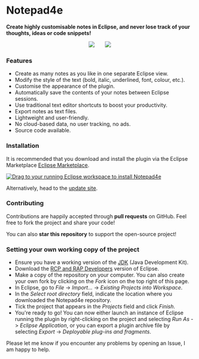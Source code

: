 # Notepad4e

**Create highly customisable notes in Eclipse, and never lose track of your thoughts, ideas or code snippets!**

<p align="center">
<img src ="http://images.jupload.fr/1475921583.png" />
&nbsp;&nbsp;&nbsp;&nbsp;&nbsp;
<img src ="http://images.jupload.fr/1475927146.png" />
</p>

### Features

* Create as many notes as you like in one separate Eclipse view.
* Modify the style of the text (bold, italic, underlined, font, colour, etc.).
* Customise the appearance of the plugin.
* Automatically save the contents of your notes between Eclipse sessions.
* Use traditional text editor shortcuts to boost your productivity.
* Export notes as text files.
* Lightweight and user-friendly.
* No cloud-based data, no user tracking, no ads.
* Source code available.

### Installation

It is recommended that you download and install the plugin via the Eclipse Marketplace [Eclipse Marketplace](https://marketplace.eclipse.org/content/notepad4e). 

<a href="http://marketplace.eclipse.org/marketplace-client-intro?mpc_install=3108021" class="drag" title="Drag to your running Eclipse workspace to install Notepad4e"><img class="img-responsive" src="https://marketplace.eclipse.org/sites/all/themes/solstice/public/images/marketplace/btn-install.png" alt="Drag to your running Eclipse workspace to install Notepad4e" /></a>

Alternatively, head to the [update site](https://pyvesb.github.io/Notepad4e/).

### Contributing

Contributions are happily accepted through **pull requests** on GitHub. Feel free to fork the project and share your code!

You can also **star this repository** to support the open-source project!

### Setting your own working copy of the project

* Ensure you have a working version of the [JDK](http://www.oracle.com/technetwork/java/javase/downloads/jdk8-downloads-2133151.html) (Java Development Kit).
* Download the [RCP and RAP Developers](https://eclipse.org/downloads/eclipse-packages/) version of Eclipse.
* Make a copy of the repository on your computer. You can also create your own fork by clicking on the *Fork* icon on the top right of this page.
* In Eclipse, go to *File* -> *Import...* -> *Existing Projects into Workspace*.
* In the *Select root directory* field, indicate the location where you downloaded the Notepad4e repository.
* Tick the project that appears in the *Projects* field and click *Finish*.
* You're ready to go! You can now either launch an instance of Eclipse running the plugin by right-clicking on the project and selecting *Run As* -> *Eclipse Application*, or you can export a plugin archive file by selecting *Export* -> *Deployable plug-ins and fragments*.
 
Please let me know if you encounter any problems by opening an Issue, I am happy to help.


